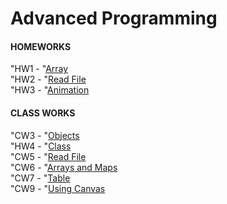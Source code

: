 # Advanced Programming 
<h4>HOMEWORKS</h4>
"HW1 - "<a href="https://feyzanursaka.github.io/Odevler/HW1.html" rel="nofollow">Array</a><br>
"HW2 - "<a href="https://feyzanursaka.github.io/Odevler/HW2/database.html" rel="nofollow">Read File</a><br>
"HW3 - "<a href="https://feyzanursaka.github.io/Odevler/HW3.html" rel="nofollow">Animation</a><br>
<h4>CLASS WORKS</h4>
"CW3 - "<a href="https://feyzanursaka.github.io/Odevler/work/inspector.html" rel="nofollow">Objects</a><br>
"HW4 - "<a href="https://feyzanursaka.github.io/Odevler/CW4.html" rel="nofollow">Class</a><br>
"CW5 - "<a href="https://feyzanursaka.github.io/Odevler/CW5/CW5.html" rel="nofollow">Read File</a><br>
"CW6 - "<a href="https://feyzanursaka.github.io/Odevler/CW6/CW6.html" rel="nofollow">Arrays and Maps</a><br>
"CW7 - "<a href="https://feyzanursaka.github.io/Odevler/CW7/index.html" rel="nofollow">Table</a><br>
"CW9 - "<a href="https://feyzanursaka.github.io/Odevler/CW9.html" rel="nofollow">Using Canvas</a><br>


